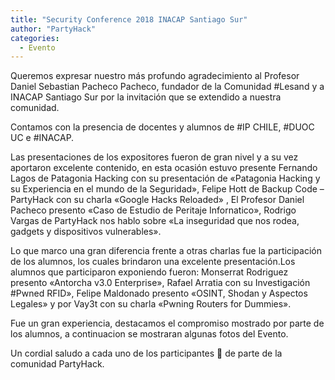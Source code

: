 ```yaml
---
title: "Security Conference 2018 INACAP Santiago Sur"
author: "PartyHack"
categories:
  - Evento
---
```

	

Queremos expresar nuestro más profundo agradecimiento al Profesor Daniel Sebastian Pacheco Pacheco, fundador de la Comunidad #Lesand y a INACAP Santiago Sur por la invitación que se extendido a nuestra comunidad.

Contamos con la presencia de docentes y alumnos de #IP CHILE, #DUOC UC e #INACAP.

Las presentaciones de los expositores fueron de gran nivel y a su vez aportaron excelente contenido, en esta ocasión estuvo presente Fernando Lagos de Patagonia Hacking con su presentación de «Patagonia Hacking y su Experiencia en el mundo de la Seguridad», Felipe Hott de Backup Code – PartyHack con su charla «Google Hacks Reloaded» , El Profesor Daniel Pacheco  presento «Caso de Estudio de Peritaje Infornatico»,  Rodrigo Vargas de PartyHack nos hablo sobre «La inseguridad que nos rodea, gadgets y dispositivos vulnerables».

Lo que marco una gran diferencia frente a otras charlas fue la participación de los alumnos, los cuales brindaron una excelente presentación.Los alumnos que participaron exponiendo fueron:  Monserrat Rodriguez presento «Antorcha v3.0 Enterprise»,  Rafael Arratia con su Investigación #Pwned RFID», Felipe Maldonado presento «OSINT, Shodan y Aspectos Legales» y por Vay3t con su charla «Pwning Routers for Dummies».

Fue un gran experiencia, destacamos el compromiso mostrado por parte  de los alumnos, a continuacion se mostraran algunas fotos del Evento.

Un cordial saludo a cada uno de los participantes 🙂 de parte de la comunidad PartyHack.
